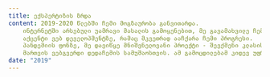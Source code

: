 ```yaml
---
title: ექსპერტიზის ზრდა
content: 2019-2020 წლებში ჩემი მოგზაურობა განვითარდა.
    ინტერნეტში არსებული უამრავი მასალის გამოყენებით, მე გავამახვილე ჩემი 
    აქცენტი ვებ დეველოპმენტზე, რამაც მკვეთრად ააჩქარა ჩემი პროგრესი.
    პანდემიის ფონზე, მე დავიწყე მნიშვნელოვანი პროექტი - შევქმენი კლასის 
    მართვის ვებგვერდი დედაჩემის სამუშაოსთვის. ამ გამოცდილებამ კიდევ უფრო წინ წამწია.
date: "2019"
---
```

